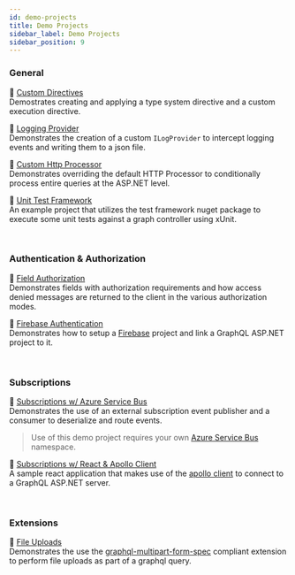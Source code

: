 ```yaml
---
id: demo-projects
title: Demo Projects
sidebar_label: Demo Projects
sidebar_position: 9
---
```


### General

📌 [Custom Directives](https://github.com/graphql-aspnet/demo-projects/tree/master/Custom-Directives)  <br/> 
Demostrates creating and applying a type system directive and a custom execution directive.

📌  [Logging Provider](https://github.com/graphql-aspnet/demo-projects/tree/master/LoggingProvider)  <br/>
Demonstrates the creation of a custom `ILogProvider` to intercept logging events and writing them to a json file.

📌  [Custom Http Processor](https://github.com/graphql-aspnet/demo-projects/tree/master/Custom-HttpProcessor)<br/>
Demonstrates overriding the default HTTP Processor to conditionally process entire queries at the ASP.NET level.

📌  [Unit Test Framework](https://github.com/graphql-aspnet/demo-projects/tree/master/Unit-Testing)<br/>
An example project that utilizes the test framework nuget package to execute some unit tests against a graph controller using xUnit.

<br/>

### Authentication & Authorization

📌  [Field Authorization](https://github.com/graphql-aspnet/demo-projects/tree/master/Authorization)<br/>
Demonstrates fields with authorization requirements and how access denied messages are returned to the client in the various authorization modes.

📌  [Firebase Authentication](https://github.com/graphql-aspnet/demo-projects/tree/master/Firebase-Authentication)<br/>
Demonstrates how to setup a [Firebase](https://firebase.google.com/) project and link a GraphQL ASP.NET project to it.

<br/>

### Subscriptions

📌  [Subscriptions w/ Azure Service Bus](https://github.com/graphql-aspnet/demo-projects/tree/master/Subscriptions-AzureServiceBus)<br/>
Demonstrates the use of an external subscription event publisher and a consumer to deserialize and route events. 
>Use of this demo project requires your own [Azure Service Bus](https://docs.microsoft.com/en-us/azure/service-bus-messaging/service-bus-messaging-overview) namespace.

📌  [Subscriptions w/ React & Apollo Client](https://github.com/graphql-aspnet/demo-projects/tree/master/Subscriptions-ReactApolloClient)<br/>
A sample react application that makes use of the [apollo client](https://www.apollographql.com/docs/react/) to connect to a GraphQL ASP.NET server.

<br/>

### Extensions

📌  [File Uploads](https://github.com/graphql-aspnet/demo-projects/tree/master/File-Uploads)<br/>
Demonstrates the use the [graphql-multipart-form-spec](https://github.com/jaydenseric/graphql-multipart-request-spec) compliant extension to perform file uploads as part of a graphql query. 

